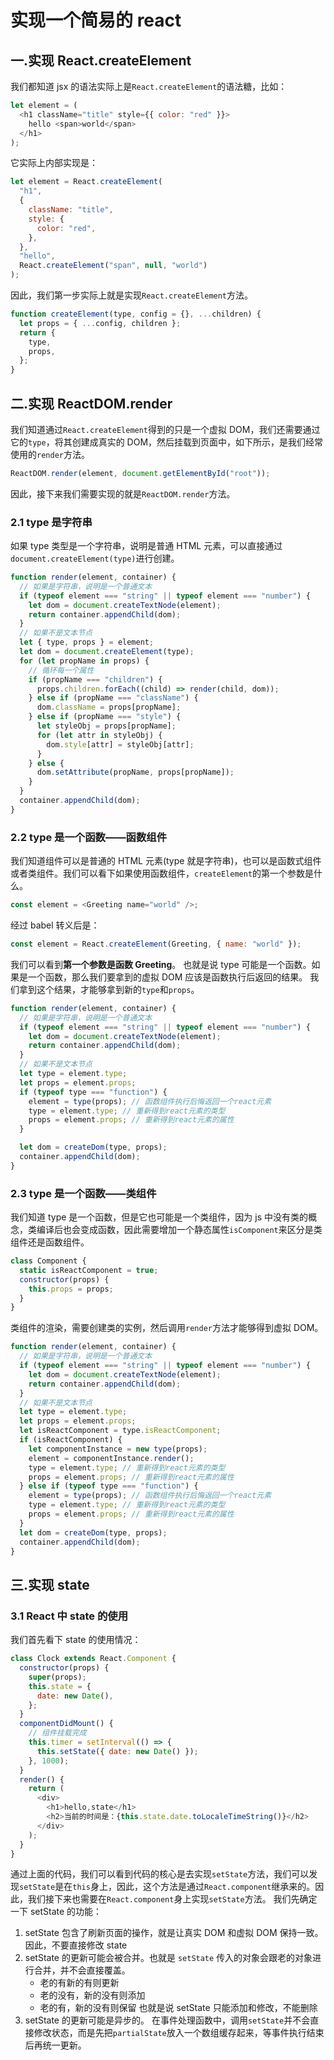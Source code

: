 # 实现一个简易的 react

## 一.实现 React.createElement

我们都知道 jsx 的语法实际上是`React.createElement`的语法糖，比如：

```js
let element = (
  <h1 className="title" style={{ color: "red" }}>
    hello <span>world</span>
  </h1>
);
```

它实际上内部实现是：

```js
let element = React.createElement(
  "h1",
  {
    className: "title",
    style: {
      color: "red",
    },
  },
  "hello",
  React.createElement("span", null, "world")
);
```

因此，我们第一步实际上就是实现`React.createElement`方法。

```js
function createElement(type, config = {}, ...children) {
  let props = { ...config, children };
  return {
    type,
    props,
  };
}
```

## 二.实现 ReactDOM.render

我们知道通过`React.createElement`得到的只是一个虚拟 DOM，我们还需要通过它的`type`，将其创建成真实的 DOM，然后挂载到页面中，如下所示，是我们经常使用的`render`方法。

```js
ReactDOM.render(element, document.getElementById("root"));
```

因此，接下来我们需要实现的就是`ReactDOM.render`方法。

### 2.1 type 是字符串

如果 type 类型是一个字符串，说明是普通 HTML 元素，可以直接通过`document.createElement(type)`进行创建。

```js
function render(element, container) {
  // 如果是字符串，说明是一个普通文本
  if (typeof element === "string" || typeof element === "number") {
    let dom = document.createTextNode(element);
    return container.appendChild(dom);
  }
  // 如果不是文本节点
  let { type, props } = element;
  let dom = document.createElement(type);
  for (let propName in props) {
    // 循环每一个属性
    if (propName === "children") {
      props.children.forEach((child) => render(child, dom));
    } else if (propName === "className") {
      dom.className = props[propName];
    } else if (propName === "style") {
      let styleObj = props[propName];
      for (let attr in styleObj) {
        dom.style[attr] = styleObj[attr];
      }
    } else {
      dom.setAttribute(propName, props[propName]);
    }
  }
  container.appendChild(dom);
}
```

### 2.2 type 是一个函数——函数组件

我们知道组件可以是普通的 HTML 元素(type 就是字符串)，也可以是函数式组件或者类组件。我们可以看下如果使用函数组件，`createElement`的第一个参数是什么。

```js
const element = <Greeting name="world" />;
```

经过 babel 转义后是：

```js
const element = React.createElement(Greeting, { name: "world" });
```

我们可以看到**第一个参数是函数 Greeting**。
也就是说 type 可能是一个函数。如果是一个函数，那么我们要拿到的虚拟 DOM 应该是函数执行后返回的结果。
我们拿到这个结果，才能够拿到新的`type`和`props`。

```js
function render(element, container) {
  // 如果是字符串，说明是一个普通文本
  if (typeof element === "string" || typeof element === "number") {
    let dom = document.createTextNode(element);
    return container.appendChild(dom);
  }
  // 如果不是文本节点
  let type = element.type;
  let props = element.props;
  if (typeof type === "function") {
    element = type(props); // 函数组件执行后悔返回一个react元素
    type = element.type; // 重新得到react元素的类型
    props = element.props; // 重新得到react元素的属性
  }

  let dom = createDom(type, props);
  container.appendChild(dom);
}
```

### 2.3 type 是一个函数——类组件

我们知道 type 是一个函数，但是它也可能是一个类组件，因为 js 中没有类的概念，类编译后也会变成函数，因此需要增加一个静态属性`isComponent`来区分是类组件还是函数组件。

```js
class Component {
  static isReactComponent = true;
  constructor(props) {
    this.props = props;
  }
}
```

类组件的渲染，需要创建类的实例，然后调用`render`方法才能够得到虚拟 DOM。

```js
function render(element, container) {
  // 如果是字符串，说明是一个普通文本
  if (typeof element === "string" || typeof element === "number") {
    let dom = document.createTextNode(element);
    return container.appendChild(dom);
  }
  // 如果不是文本节点
  let type = element.type;
  let props = element.props;
  let isReactComponent = type.isReactComponent;
  if (isReactComponent) {
    let componentInstance = new type(props);
    element = componentInstance.render();
    type = element.type; // 重新得到react元素的类型
    props = element.props; // 重新得到react元素的属性
  } else if (typeof type === "function") {
    element = type(props); // 函数组件执行后悔返回一个react元素
    type = element.type; // 重新得到react元素的类型
    props = element.props; // 重新得到react元素的属性
  }
  let dom = createDom(type, props);
  container.appendChild(dom);
}
```

## 三.实现 state

### 3.1 React 中 state 的使用

我们首先看下 state 的使用情况：

```js
class Clock extends React.Component {
  constructor(props) {
    super(props);
    this.state = {
      date: new Date(),
    };
  }
  componentDidMount() {
    // 组件挂载完成
    this.timer = setInterval(() => {
      this.setState({ date: new Date() });
    }, 1000);
  }
  render() {
    return (
      <div>
        <h1>hello,state</h1>
        <h2>当前的时间是：{this.state.date.toLocaleTimeString()}</h2>
      </div>
    );
  }
}
```

通过上面的代码，我们可以看到代码的核心是去实现`setState`方法，我们可以发现`setState`是在`this`身上，因此，这个方法是通过`React.component`继承来的。因此，我们接下来也需要在`React.component`身上实现`setState`方法。
我们先确定一下 setState 的功能：

1. setState 包含了刷新页面的操作，就是让真实 DOM 和虚拟 DOM 保持一致。因此，不要直接修改 state
2. setState 的更新可能会被合并。也就是 `setState` 传入的对象会跟老的对象进行合并，并不会直接覆盖。
   - 老的有新的有则更新
   - 老的没有，新的没有则添加
   - 老的有，新的没有则保留
     也就是说 setState 只能添加和修改，不能删除
3. setState 的更新可能是异步的。
   在事件处理函数中，调用`setState`并不会直接修改状态，而是先把`partialState`放入一个数组缓存起来，等事件执行结束后再统一更新。

```js
```
